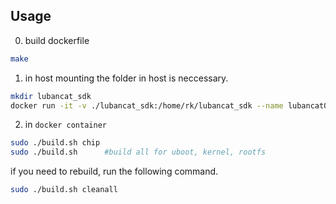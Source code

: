 ## Usage
0. build dockerfile
```bash
make
```
1. in host
mounting the folder in host is  neccessary.
```bash
mkdir lubancat_sdk
docker run -it -v ./lubancat_sdk:/home/rk/lubancat_sdk --name lubancat0 lubancat_dev
```

2. in `docker container`
```bash
sudo ./build.sh chip
sudo ./build.sh      #build all for uboot, kernel, rootfs
```

if you need to rebuild, run the following command.
```bash
sudo ./build.sh cleanall
```
